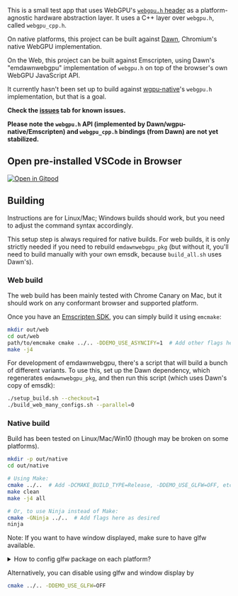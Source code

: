 This is a small test app that uses WebGPU's
[`webgpu.h` header](https://github.com/webgpu-native/webgpu-headers/blob/main/webgpu.h)
as a platform-agnostic hardware abstraction layer.
It uses a C++ layer over `webgpu.h`, called `webgpu_cpp.h`.

On native platforms, this project can be built against
[Dawn](https://dawn.googlesource.com/dawn/), Chromium's native WebGPU implementation.

On the Web, this project can be built against Emscripten, using Dawn's "emdawnwebgpu"
implementation of `webgpu.h` on top of the browser's own WebGPU JavaScript API.

It currently hasn't been set up to build against
[wgpu-native](https://github.com/gfx-rs/wgpu-native)'s `webgpu.h` implementation,
but that is a goal.

**Check the [issues](https://github.com/kainino0x/webgpu-cross-platform-demo/issues) tab for known issues.**

**Please note the `webgpu.h` API (implemented by Dawn/wgpu-native/Emscripten) and `webgpu_cpp.h` bindings (from Dawn) are not yet stabilized.**

## Open pre-installed VSCode in Browser
[![Open in Gitpod](https://gitpod.io/button/open-in-gitpod.svg)](https://gitpod.io/#https://github.com/kainino0x/webgpu-cross-platform-demo)

## Building

Instructions are for Linux/Mac; Windows builds should work, but you need to
adjust the command syntax accordingly.

This setup step is always required for native builds.
For web builds, it is only strictly needed if you need to rebuild `emdawnwebgpu_pkg` (but
without it, you'll need to build manually with your own emsdk, because `build_all.sh` uses Dawn's).

### Web build

The web build has been mainly tested with Chrome Canary on Mac, but it should
work on any conformant browser and supported platform.

Once you have an [Emscripten SDK](https://emscripten.org/docs/tools_reference/emsdk.html),
you can simply build it using `emcmake`:

```sh
mkdir out/web
cd out/web
path/to/emcmake cmake ../.. -DDEMO_USE_ASYNCIFY=1  # Add other flags here as desired
make -j4
```

For development of emdawnwebgpu, there's a script that will build a bunch of
different variants. To use this, set up the Dawn dependency, which regenerates
`emdawnwebgpu_pkg`, and then run this script (which uses Dawn's copy of emsdk):

```sh
./setup_build.sh --checkout=1
./build_web_many_configs.sh --parallel=0
```

### Native build

Build has been tested on Linux/Mac/Win10 (though may be broken on some platforms).

```sh
mkdir -p out/native
cd out/native

# Using Make:
cmake ../..  # Add -DCMAKE_BUILD_TYPE=Release, -DDEMO_USE_GLFW=OFF, etc. here as desired
make clean
make -j4 all

# Or, to use Ninja instead of Make:
cmake -GNinja ../..  # Add flags here as desired
ninja
```

Note: If you want to have window displayed, make sure to have glfw available.

<details>
  <summary>How to config glfw package on each platform?</summary>

  - Linux
    ```sh
    apt-get install libglfw3-dev
    ```
  - macOS
    ```sh
    brew install glfw
    ```
  - Win
    - Manually
        - Download glfw source package and windows pre-compiled binaries from [here](https://www.glfw.org/download)
        - Unzip (e.g. version 3.3.8) `glfw-3.3.8.zip` to `C:/Program Files (x86)/glfw/`
        - Unzip (e.g. version 3.3.8) `glfw-3.3.8.bin.WIN64.zip` and put `lib-vc2022` to `C:/Program Files (x86)/glfw/lib-vc2022` (assume you are using Visual Studio 2022 to build)
        - You are done. `cmake/modules/Findglfw3.cmake` is used to find them (You can edit the path it uses)
    - vcpkg
        - Here is a fork that uses vcpkg to manage glfw: [link](https://github.com/bitsauce/webgpu-cross-platform-demo)
</details>


Alternatively, you can disable using glfw and window display by

```sh
cmake ../.. -DDEMO_USE_GLFW=OFF
```
